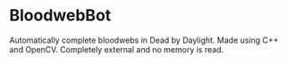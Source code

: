 # BloodwebBot
Automatically complete bloodwebs in Dead by Daylight. Made using C++ and OpenCV. Completely external and no memory is read.
